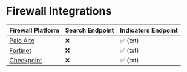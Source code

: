 # Firewall Integrations

| Firewall Platform | Search Endpoint | Indicators Endpoint | 
| ------------- | ------------- | ------------- |
| [Palo Alto](./paloalto.md) | :x:  | :white_check_mark: (txt) | 
| [Fortinet](./fortinet.md) | :x:  | :white_check_mark: (txt) | 
| [Checkpoint](./checkpoint.md) | :x:  | :white_check_mark: (txt) |